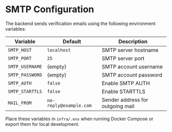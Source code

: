 # SMTP Configuration

The backend sends verification emails using the following environment variables:

| Variable | Default | Description |
| --- | --- | --- |
| `SMTP_HOST` | `localhost` | SMTP server hostname |
| `SMTP_PORT` | `25` | SMTP server port |
| `SMTP_USERNAME` | (empty) | SMTP account username |
| `SMTP_PASSWORD` | (empty) | SMTP account password |
| `SMTP_AUTH` | `false` | Enable SMTP AUTH |
| `SMTP_STARTTLS` | `false` | Enable STARTTLS |
| `MAIL_FROM` | `no-reply@example.com` | Sender address for outgoing mail |

Place these variables in `infra/.env` when running Docker Compose or export them for local development.
